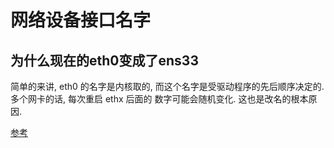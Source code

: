 # 网络设备接口名字

## 为什么现在的eth0变成了ens33

简单的来讲, eth0 的名字是内核取的, 而这个名字是受驱动程序的先后顺序决定的. 多个网卡的话, 每次重启 ethx 后面的 数字可能会随机变化.
这也是改名的根本原因.

[参考](https://www.freedesktop.org/wiki/Software/systemd/PredictableNetworkInterfaceNames/)

